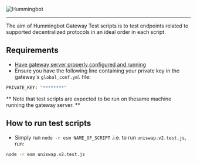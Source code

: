 ![Hummingbot](https://i.ibb.co/X5zNkKw/blacklogo-with-text.png)

----

The aim of Hummingbot Gateway Test scripts is to test endpoints related to supported decentralized protocols in an ideal order in each script.

## Requirements

- [Have gateway server properly configured and running](https://docs.hummingbot.io/gateway/installation/)
- Ensure you have the following line containing your private key in the gateway's `global_conf.yml` file:

```bash
PRIVATE_KEY: "********"
```

** Note that test scripts are expected to be run on thesame machine running the gateway server. **

## How to run test scripts

- Simply run  `node -r esm NAME_OF_SCRIPT` .i.e. to run `uniswap.v2.test.js`, run:

```bash
node -r esm uniswap.v2.test.js
```
